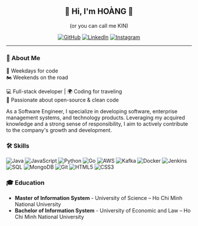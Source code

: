 <div align="center">

## 👋 Hi, I'm HOÀNG 👋
(or you can call me KIN)

<a href="https://github.com/tranhoang2310"><img src="https://img.shields.io/badge/GitHub-100000?style=for-the-badge&logo=github&logoColor=white" alt="GitHub"></a>
<a href="https://www.linkedin.com/in/tranhaihoang2310"><img src="https://img.shields.io/badge/LinkedIn-0077B5?style=for-the-badge&logo=linkedin&logoColor=white" alt="LinkedIn"></a>
<a href="https://www.instagram.com/trannhaiihoangg/"><img src="https://img.shields.io/badge/Instagram-E4405F?style=for-the-badge&logo=instagram&logoColor=white" alt="Instagram"></a>

<!--
<a href="https://t.me/username"><img src="https://img.shields.io/badge/Telegram-2CA5E0?style=for-the-badge&logo=telegram&logoColor=white" alt="Telegram"></a>
-->

</div>

---

### 📜 About Me
📅 Weekdays for code  
🏍️ Weekends on the road  

💻 Full-stack developer | 🌍 Coding for traveling  
🌟 Passionate about open-source & clean code

As a Software Engineer, I specialize in developing software, enterprise management systems, and technology products. Leveraging my acquired knowledge and a strong sense of responsibility, I aim to actively contribute to the company's growth and development.

### 🛠️ Skills

![Java](https://img.shields.io/badge/Java-007396.svg?&style=flat-square&logo=java&logoColor=white)
![JavaScript](https://img.shields.io/badge/JavaScript-F7DF1E.svg?&style=flat-square&logo=javascript&logoColor=black)
![Python](https://img.shields.io/badge/Python-3776AB.svg?&style=flat-square&logo=python&logoColor=white)
![Go](https://img.shields.io/badge/Go-00ADD8.svg?&style=flat-square&logo=go&logoColor=white)
![AWS](https://img.shields.io/badge/AWS-232F3E.svg?&style=flat-square&logo=amazon-aws&logoColor=white)
![Kafka](https://img.shields.io/badge/Kafka-231F20.svg?&style=flat-square&logo=apache-kafka&logoColor=white)
![Docker](https://img.shields.io/badge/Docker-2496ED.svg?&style=flat-square&logo=docker&logoColor=white)
![Jenkins](https://img.shields.io/badge/Jenkins-D24939.svg?&style=flat-square&logo=jenkins&logoColor=white)
![SQL](https://img.shields.io/badge/SQL-4479A1.svg?&style=flat-square&logo=generic-sql&logoColor=white)
![MongoDB](https://img.shields.io/badge/MongoDB-47A248.svg?&style=flat-square&logo=mongodb&logoColor=white)
![Git](https://img.shields.io/badge/Git-F05032.svg?&style=flat-square&logo=git&logoColor=white)
![HTML5](https://img.shields.io/badge/HTML5-E34F26.svg?&style=flat-square&logo=html5&logoColor=white)
![CSS3](https://img.shields.io/badge/CSS3-1572B6.svg?&style=flat-square&logo=css3&logoColor=white)


### 🎓 Education
- **Master of Information System** - University of Science – Ho Chi Minh National University
- **Bachelor of Information System** - University of Economic and Law – Ho Chi Minh National University




<!-- ☕ Fueled by coffee, driven by curiosity 🐞
📬 Reach me at: email@example.com | 🌐 Portfolio: yourwebsite.com -->


<!--
**tranhoang2310/tranhoang2310** is a ✨ _special_ ✨ repository because its `README.md` (this file) appears on your GitHub profile.

Here are some ideas to get you started:

- 🔭 I’m currently working on ...
- 🌱 I’m currently learning ...
- 👯 I’m looking to collaborate on ...
- 🤔 I’m looking for help with ...
- 💬 Ask me about ...
- 📫 How to reach me: ...
- 😄 Pronouns: ...
- ⚡ Fun fact: ...
-->
